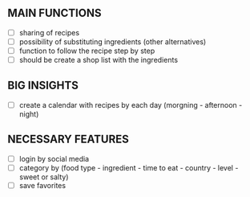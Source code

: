 ## MAIN FUNCTIONS

- [ ] sharing of recipes
- [ ] possibility of substituting ingredients (other alternatives)
- [ ] function to follow the recipe step by step
- [ ] should be create a shop list with the ingredients

## BIG INSIGHTS

- [ ] create a calendar with recipes by each day (morgning - afternoon - night)


## NECESSARY FEATURES

- [ ] login by social media
- [ ] category by (food type - ingredient - time to eat - country - level - sweet or salty) 
- [ ] save favorites